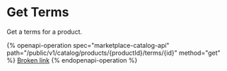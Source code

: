 # Get Terms

Get a terms for a product.

{% openapi-operation spec="marketplace-catalog-api" path="/public/v1/catalog/products/{productId}/terms/{id}" method="get" %}
[Broken link](broken-reference)
{% endopenapi-operation %}
